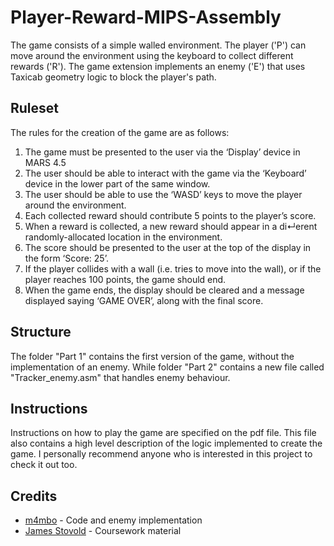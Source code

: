 # Player-Reward-MIPS-Assembly

The game consists of a simple walled environment. The player ('P') can move around the environment using the keyboard to collect different rewards ('R'). The game extension implements an enemy ('E') that uses Taxicab geometry logic to block the player's path.

## Ruleset

The rules for the creation of the game are as follows:

1. The game must be presented to the user via the ‘Display’ device in MARS 4.5
2. The user should be able to interact with the game via the ‘Keyboard’
device in the lower part of the same window.
3. The user should be able to use the ‘WASD’ keys to move the player around
the environment.
4. Each collected reward should contribute 5 points to the player’s score.
5. When a reward is collected, a new reward should appear in a di↵erent
randomly-allocated location in the environment.
6. The score should be presented to the user at the top of the display in the
form ‘Score: 25’.
7. If the player collides with a wall (i.e. tries to move into the wall), or if the
player reaches 100 points, the game should end.
8. When the game ends, the display should be cleared and a message displayed
saying ‘GAME OVER’, along with the final score.

## Structure

The folder "Part 1" contains the first version of the game, without the implementation of an enemy. While folder "Part 2" contains a new file called "Tracker_enemy.asm" that handles enemy behaviour.

## Instructions

Instructions on how to play the game are specified on the pdf file. This file also contains a high level description of the logic implemented to create the game. I personally recommend anyone who is interested in this project to check it out too.

## Credits
* [m4mbo](https://github.com/m4mbo) - Code and enemy implementation
* [James Stovold](https://www.linkedin.com/in/jstovold/) - Coursework material
